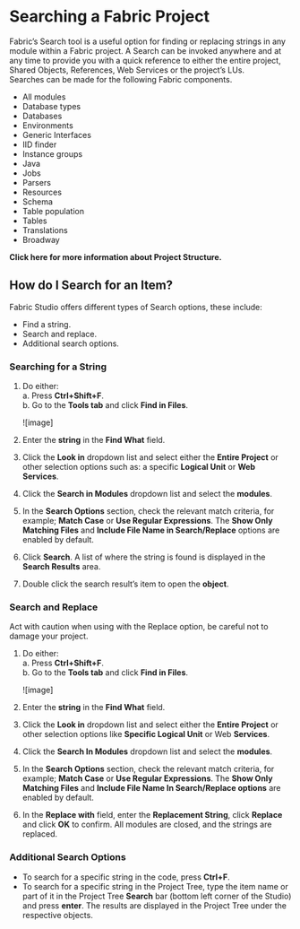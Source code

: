 # Searching a Fabric Project

Fabric’s Search tool is a useful option for finding or replacing strings in any module within a Fabric project. A Search can be invoked anywhere and at any time to provide you with a quick reference to either the entire project, Shared Objects, References, Web Services or the project’s LUs.\
Searches can be made for the following Fabric components. 
* All modules
* Database types
* Databases
* Environments
* Generic Interfaces
* IID finder
* Instance groups
* Java 
* Jobs
* Parsers
* Resources
* Schema
* Table population
* Tables
* Translations
* Broadway

**Click here for more information about Project Structure.**

## How do I Search for an Item?

Fabric Studio offers different types of Search options, these include:
* Find a string.
* Search and replace.
* Additional search options.

### Searching for a String 

1. Do either:\
    a. Press **Ctrl+Shift+F**.\
    b. Go to the **Tools tab** and click **Find in Files**.
    
    ![image]
    
2. Enter the **string** in the **Find What** field.
3.	Click the **Look in** dropdown list and select either the **Entire Project** or other selection options such as: a specific **Logical Unit** or **Web Services**.
4.	Click the **Search in Modules** dropdown list and select the **modules**.
5.	In the **Search Options** section, check the relevant match criteria, for example; **Match Case** or **Use Regular Expressions**. The **Show Only Matching Files** and **Include File Name in Search/Replace** options are enabled by default. 
6.	Click **Search**. A list of where the string is found is displayed in the **Search Results** area.
7.	Double click the search result’s item to open the **object**. 

### Search and Replace

Act with caution when using with the Replace option, be careful not to damage your project. 
1. Do either:\
    a. Press **Ctrl+Shift+F**.\
    b. Go to the **Tools tab** and click **Find in Files**.
    
    ![image]

2.	Enter the **string** in the **Find What** field.
3.	Click the **Look in** dropdown list and select either the **Entire Project** or other selection options like **Specific Logical Unit** or Web **Services**.
4.	Click the **Search In Modules** dropdown list and select the **modules**.
5.	In the **Search Options** section, check the relevant match criteria, for example; **Match Case** or **Use Regular Expressions**. The **Show Only Matching Files** and **Include File Name In Search/Replace options** are enabled by default. 
6.	In the **Replace with** field, enter the **Replacement String**, click **Replace** and click **OK** to confirm. All modules are closed, and the strings are replaced.

### Additional Search Options
* To search for a specific string in the code, press **Ctrl+F**. 
* To search for a specific string in the Project Tree, type the item name or part of it in the Project Tree **Search** bar (bottom left corner of the Studio) and press **enter**. The results are displayed in the Project Tree under the respective objects.




